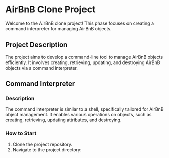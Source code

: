 # AirBnB Clone Project

Welcome to the AirBnB clone project! This phase focuses on creating a command
interpreter for managing AirBnB objects.

## Project Description

The project aims to develop a command-line tool to manage AirBnB objects
efficiently. It involves creating, retrieving, updating, and destroying AirBnB
objects via a command interpreter.

## Command Interpreter

### Description

The command interpreter is similar to a shell, specifically tailored for AirBnB
object management. It enables various operations on objects, such as creating,
retrieving, updating attributes, and destroying.

### How to Start

1. Clone the project repository.
2. Navigate to the project directory:

